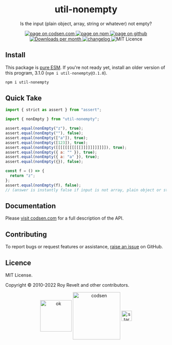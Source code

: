 <h1 align="center">util-nonempty</h1>

<p align="center">Is the input (plain object, array, string or whatever) not empty?</p>

<p align="center">
  <a href="https://codsen.com/os/util-nonempty" rel="nofollow noreferrer noopener">
    <img src="https://img.shields.io/badge/-codsen-blue?style=flat-square" alt="page on codsen.com">
  </a>
  <a href="https://www.npmjs.com/package/util-nonempty" rel="nofollow noreferrer noopener">
    <img src="https://img.shields.io/badge/-npm-blue?style=flat-square" alt="page on npm">
  </a>
  <a href="https://github.com/codsen/codsen/tree/main/packages/util-nonempty" rel="nofollow noreferrer noopener">
    <img src="https://img.shields.io/badge/-github-blue?style=flat-square" alt="page on github">
  </a>
  <a href="https://npmcharts.com/compare/util-nonempty?interval=30" rel="nofollow noreferrer noopener" target="_blank">
    <img src="https://img.shields.io/npm/dm/util-nonempty.svg?style=flat-square" alt="Downloads per month">
  </a>
  <a href="https://codsen.com/os/util-nonempty/changelog" rel="nofollow noreferrer noopener">
    <img src="https://img.shields.io/badge/changelog-here-brightgreen?style=flat-square" alt="changelog">
  </a>
  <img src="https://img.shields.io/badge/licence-MIT-brightgreen.svg?style=flat-square" alt="MIT Licence">
</p>

## Install

This package is [pure ESM](https://gist.github.com/sindresorhus/a39789f98801d908bbc7ff3ecc99d99c). If you're not ready yet, install an older version of this program, 3.1.0 (`npm i util-nonempty@3.1.0`).

```bash
npm i util-nonempty
```

## Quick Take

```js
import { strict as assert } from "assert";

import { nonEmpty } from "util-nonempty";

assert.equal(nonEmpty("z"), true);
assert.equal(nonEmpty(""), false);
assert.equal(nonEmpty(["a"]), true);
assert.equal(nonEmpty([123]), true);
assert.equal(nonEmpty([[[[[[[[[[[]]]]]]]]]]]), true);
assert.equal(nonEmpty({ a: "" }), true);
assert.equal(nonEmpty({ a: "a" }), true);
assert.equal(nonEmpty({}), false);

const f = () => {
  return "z";
};
assert.equal(nonEmpty(f), false);
// (answer is instantly false if input is not array, plain object or string)
```

## Documentation

Please [visit codsen.com](https://codsen.com/os/util-nonempty/) for a full description of the API.

## Contributing

To report bugs or request features or assistance, [raise an issue](https://github.com/codsen/codsen/issues/new/choose) on GitHub.

## Licence

MIT License.

Copyright © 2010-2022 Roy Revelt and other contributors.

<p align="center"><img src="https://codsen.com/images/png-codsen-ok.png" width="98" alt="ok" align="center"> <img src="https://codsen.com/images/png-codsen-1.png" width="148" alt="codsen" align="center"> <img src="https://codsen.com/images/png-codsen-star-small.png" width="32" alt="star" align="center"></p>
